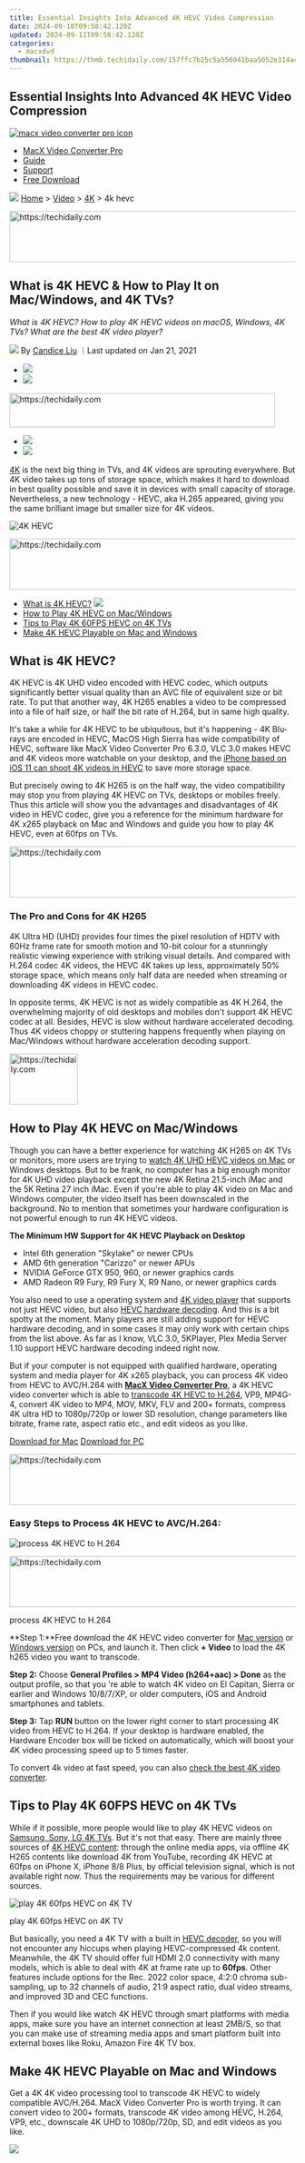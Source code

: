 ```yaml
---
title: Essential Insights Into Advanced 4K HEVC Video Compression
date: 2024-09-10T09:58:42.120Z
updated: 2024-09-11T09:58:42.120Z
categories:
  - macxdvd
thumbnail: https://thmb.techidaily.com/157ffc7b25c5a556041baa5052e314a4da47d7995a2327f78015457abe1d3a54.jpg
---
```


## Essential Insights Into Advanced 4K HEVC Video Compression

[![macx video converter pro icon](https://www.macxdvd.com/mac-dvd-video-converter-how-to/../image-style/new-seo/icon11.png)](https://tools.techidaily.com/macxdvd/products/)

* [MacX Video Converter Pro](https://tools.techidaily.com/macxdvd/products/)
* [Guide](https://tools.techidaily.com/macxdvd/products/)
* [Support](https://tools.techidaily.com/macxdvd/products/)
* [Free Download](https://tools.techidaily.com/macxdvd/products/)



![](https://www.macxdvd.com/mac-dvd-video-converter-how-to/../image-style/new-seo/icon7.png) [Home](https://tools.techidaily.com/macxdvd/products/) \> [Video](https://tools.techidaily.com/macxdvd/products/) \> [4K](https://tools.techidaily.com/macxdvd/products/) \> 4k hevc





<!-- affiliate ads begin -->
<a href="https://appsumo.8odi.net/c/5597632/2118321/7443" target="_top" id="2118321">
  <img src="//a.impactradius-go.com/display-ad/7443-2118321" border="0" alt="https://techidaily.com" width="600" height="90"/>
</a>
<img height="0" width="0" src="https://appsumo.8odi.net/i/5597632/2118321/7443" style="position:absolute;visibility:hidden;" border="0" />
<!-- affiliate ads end -->




## What is 4K HEVC & How to Play It on Mac/Windows, and 4K TVs?



_What is 4K HEVC? How to play 4K HEVC videos on macOS, Windows, 4K TVs? What are the best 4K video player?_

![](https://www.macxdvd.com/mac-dvd-video-converter-how-to/../image-style/new-seo/icon6.png) By [Candice Liu](https://tools.techidaily.com/macxdvd/products/) ｜Last updated on Jan 21, 2021

* [![](https://www.macxdvd.com/mac-dvd-video-converter-how-to/../image-style/new-seo/share-fa.jpg)](https://www.facebook.com/sharer/sharer.php?u=https://www.macxdvd.com/mac-dvd-video-converter-how-to/4k-hevc.htm)
* [![](https://www.macxdvd.com/mac-dvd-video-converter-how-to/../image-style/new-seo/share-tw.jpg)](https://twitter.com/intent/tweet?url=https://www.macxdvd.com/mac-dvd-video-converter-how-to/4k-hevc.htm)




<!-- affiliate ads begin -->
<a href="https://bluettius.sjv.io/c/5597632/2139122/17108" target="_top" id="2139122">
  <img src="//a.impactradius-go.com/display-ad/17108-2139122" border="0" alt="https://techidaily.com" width="468" height="60"/>
</a>
<img height="0" width="0" src="https://bluettius.sjv.io/i/5597632/2139122/17108" style="position:absolute;visibility:hidden;" border="0" />
<!-- affiliate ads end -->




* [![](https://www.macxdvd.com/mac-dvd-video-converter-how-to/../image-style/new-seo/share-email.jpg)](https://www.macxdvd.com/mac-dvd-video-converter-how-to/mailto:info@example.com?&subject=&body=https://www.macxdvd.com/mac-dvd-video-converter-how-to/4k-hevc.htm)
* [![](https://www.macxdvd.com/mac-dvd-video-converter-how-to/../image-style/new-seo/share-in.jpg)](https://www.linkedin.com/shareArticle?mini=true&url=https://www.macxdvd.com/mac-dvd-video-converter-how-to/4k-hevc.htm&title=&summary=https://www.macxdvd.com/mac-dvd-video-converter-how-to/4k-hevc.htm&source=)

[4K](https://tools.techidaily.com/macxdvd/products/) is the next big thing in TVs, and 4K videos are sprouting everywhere. But 4K video takes up tons of storage space, which makes it hard to download in best quality possible and save it in devices with small capacity of storage. Nevertheless, a new technology - HEVC, aka H.265 appeared, giving you the same brilliant image but smaller size for 4K videos. 

![4K HEVC](https://www.macxdvd.com/mac-dvd-video-converter-how-to/article-image/4k-hevc-1.jpg) 





<!-- affiliate ads begin -->
<a href="https://appsumo.8odi.net/c/5597632/2118319/7443" target="_top" id="2118319">
  <img src="//a.impactradius-go.com/display-ad/7443-2118319" border="0" alt="https://techidaily.com" width="728" height="90"/>
</a>
<img height="0" width="0" src="https://appsumo.8odi.net/i/5597632/2118319/7443" style="position:absolute;visibility:hidden;" border="0" />
<!-- affiliate ads end -->




* [What is 4K HEVC?](https://tools.techidaily.com/macxdvd/products/) ![](https://www.macxdvd.com/mac-dvd-video-converter-how-to/../image-style/new-seo/icon4.png)
* [How to Play 4K HEVC on Mac/Windows](https://tools.techidaily.com/macxdvd/products/)
* [Tips to Play 4K 60FPS HEVC on 4K TVs](https://tools.techidaily.com/macxdvd/products/)
* [Make 4K HEVC Playable on Mac and Windows](https://tools.techidaily.com/macxdvd/products/)

## What is 4K HEVC?

4K HEVC is 4K UHD video encoded with HEVC codec, which outputs significantly better visual quality than an AVC file of equivalent size or bit rate. To put that another way, 4K H265 enables a video to be compressed into a file of half size, or half the bit rate of H.264, but in same high quality.

It's take a while for 4K HEVC to be ubiquitous, but it's happening - 4K Blu-rays are encoded in HEVC, MacOS High Sierra has wide compatibility of HEVC, software like MacX Video Converter Pro 6.3.0, VLC 3.0 makes HEVC and 4K videos more watchable on your desktop, and the [iPhone based on iOS 11 can shoot 4K videos in HEVC](https://tools.techidaily.com/macxdvd/products/) to save more storage space. 

But precisely owing to 4K H265 is on the half way, the video compatibility may stop you from playing 4K HEVC on TVs, desktops or mobiles freely. Thus this article will show you the advantages and disadvantages of 4K video in HEVC codec, give you a reference for the minimum hardware for 4K x265 playback on Mac and Windows and guide you how to play 4K HEVC, even at 60fps on TVs.





<!-- affiliate ads begin -->
<a href="https://appsumo.8odi.net/c/5597632/2118320/7443" target="_top" id="2118320">
  <img src="//a.impactradius-go.com/display-ad/7443-2118320" border="0" alt="https://techidaily.com" width="728" height="90"/>
</a>
<img height="0" width="0" src="https://appsumo.8odi.net/i/5597632/2118320/7443" style="position:absolute;visibility:hidden;" border="0" />
<!-- affiliate ads end -->




### The Pro and Cons for 4K H265

4K Ultra HD (UHD) provides four times the pixel resolution of HDTV with 60Hz frame rate for smooth motion and 10-bit colour for a stunningly realistic viewing experience with striking visual details. And compared with H.264 codec 4K videos, the HEVC 4K takes up less, approximately 50% storage space, which means only half data are needed when streaming or downloading 4K videos in HEVC codec. 

In opposite terms, 4K HEVC is not as widely compatible as 4K H.264, the overwhelming majority of old desktops and mobiles don't support 4K HEVC codec at all. Besides, HEVC is slow without hardware accelerated decoding. Thus 4K videos choppy or stuttering happens frequently when playing on Mac/Windows without hardware acceleration decoding support. 





<!-- affiliate ads begin -->
<a href="https://aligracehair.sjv.io/c/5597632/2135350/19272" target="_top" id="2135350">
  <img src="//a.impactradius-go.com/display-ad/19272-2135350" border="0" alt="https://techidaily.com" width="120" height="90"/>
</a>
<img height="0" width="0" src="https://aligracehair.sjv.io/i/5597632/2135350/19272" style="position:absolute;visibility:hidden;" border="0" />
<!-- affiliate ads end -->




## How to Play 4K HEVC on Mac/Windows

Though you can have a better experience for watching 4K H265 on 4K TVs or monitors, more users are trying to [watch 4K UHD HEVC videos on Mac](https://tools.techidaily.com/macxdvd/products/) or Windows desktops. But to be frank, no computer has a big enough monitor for 4K UHD video playback except the new 4K Retina 21.5-inch iMac and the 5K Retina 27 inch iMac. Even if you're able to play 4K video on Mac and Windows computer, the video itself has been downscaled in the background. No to mention that sometimes your hardware configuration is not powerful enough to run 4K HEVC videos. 

**The Minimum HW Support for 4K HEVC Playback on Desktop**

* Intel 6th generation "Skylake" or newer CPUs
* AMD 6th generation "Carizzo" or newer APUs
* NVIDIA GeForce GTX 950, 960, or newer graphics cards
* AMD Radeon R9 Fury, R9 Fury X, R9 Nano, or newer graphics cards

You also need to use a operating system and [4K video player](https://tools.techidaily.com/macxdvd/products/) that supports not just HEVC video, but also [HEVC hardware decoding](https://tools.techidaily.com/macxdvd/products/). And this is a bit spotty at the moment. Many players are still adding support for HEVC hardware decoding, and in some cases it may only work with certain chips from the list above. As far as I know, VLC 3.0, 5KPlayer, Plex Media Server 1.10 support HEVC hardware decoding indeed right now. 

But if your computer is not equipped with qualified hardware, operating system and media player for 4K x265 playback, you can process 4K video from HEVC to AVC/H.264 with [**MacX Video Converter Pro**](https://tools.techidaily.com/macxdvd/products/), a 4K HEVC video converter which is able to [transcode 4K HEVC to H.264](https://tools.techidaily.com/macxdvd/products/), VP9, MP4G-4, convert 4K video to MP4, MOV, MKV, FLV and 200+ formats, compress 4K ultra HD to 1080p/720p or lower SD resolution, change parameters like bitrate, frame rate, aspect ratio etc., and edit videos as you like. 

[Download for Mac](https://tools.techidaily.com/macxdvd/products/) [Download for PC](https://tools.techidaily.com/macxdvd/products/) 





<!-- affiliate ads begin -->
<a href="https://aligracehair.sjv.io/c/5597632/2135375/19272" target="_top" id="2135375">
  <img src="//a.impactradius-go.com/display-ad/19272-2135375" border="0" alt="https://techidaily.com" width="728" height="90"/>
</a>
<img height="0" width="0" src="https://aligracehair.sjv.io/i/5597632/2135375/19272" style="position:absolute;visibility:hidden;" border="0" />
<!-- affiliate ads end -->




### Easy Steps to Process 4K HEVC to AVC/H.264:

![process 4K HEVC to H.264](https://www.macxdvd.com/mac-dvd-video-converter-how-to/article-image/4k-hevc-3.jpg) 





<!-- affiliate ads begin -->
<a href="https://smilemakers.pxf.io/c/5597632/2123899/26106" target="_top" id="2123899">
  <img src="//a.impactradius-go.com/display-ad/26106-2123899" border="0" alt="https://techidaily.com" width="728" height="90"/>
</a>
<img height="0" width="0" src="https://smilemakers.pxf.io/i/5597632/2123899/26106" style="position:absolute;visibility:hidden;" border="0" />
<!-- affiliate ads end -->




process 4K HEVC to H.264

**Step 1:**Free download the 4K HEVC video converter for [Mac version](https://tools.techidaily.com/macxdvd/products/) or [Windows version](https://tools.techidaily.com/macxdvd/products/) on PCs, and launch it. Then click **\+ Video** to load the 4K h265 video you want to transcode.

**Step 2:** Choose **General Profiles > MP4 Video (h264+aac) > Done** as the output profile, so that you 're able to watch 4K video on El Capitan, Sierra or earlier and Windows 10/8/7/XP, or older computers, iOS and Android smartphones and tablets.

**Step 3:** Tap **RUN** button on the lower right corner to start processing 4K video from HEVC to H.264\. If your desktop is hardware enabled, the Hardware Encoder box will be ticked on automatically, which will boost your 4K video processing speed up to 5 times faster. 

To convert 4k video at fast speed, you can also [check the best 4K video converter](https://tools.techidaily.com/macxdvd/products/).

## Tips to Play 4K 60FPS HEVC on 4K TVs

While if it possible, more people would like to play 4K HEVC videos on [Samsung, Sony, LG 4K TVs](https://shop-links.co/link/?exclusive=1&publisher_slug=itechdaily19598&url=https%3A%2F%2Fwww.macxdvd.com%2Fmac-dvd-video-converter-how-to%2Fbest-4k-tv-from-samsung-sony-lg.htm). But it's not that easy. There are mainly three sources of [4K HEVC content](https://tools.techidaily.com/macxdvd/products/): through the online media apps, via offline 4K H265 contents like download 4K from YouTube, recording 4K HEVC at 60fps on iPhone X, iPhone 8/8 Plus, by official television signal, which is not available right now. Thus the requirements may be various for different sources. 

![play 4K 60fps HEVC on 4K TV](https://www.macxdvd.com/mac-dvd-video-converter-how-to/article-image/4k-hevc-2.jpg) 

play 4K 60fps HEVC on 4K TV

But basically, you need a 4K TV with a built in [HEVC decoder](https://tools.techidaily.com/macxdvd/products/), so you will not encounter any hiccups when playing HEVC-compressed 4k content. Meanwhile, the 4K TV should offer full HDMI 2.0 connectivity with many models, which is able to deal with 4K at frame rate up to **60fps**. Other features include options for the Rec. 2022 color space, 4:2:0 chroma sub-sampling, up to 32 channels of audio, 21:9 aspect ratio, dual video streams, and improved 3D and CEC functions.

Then if you would like watch 4K HEVC through smart platforms with media apps, make sure you have an internet connection at least 2MB/S, so that you can make use of streaming media apps and smart platform built into external boxes like Roku, Amazon Fire 4K TV box.

## Make 4K HEVC Playable on Mac and Windows

Get a 4K 4K video processing tool to transcode 4K HEVC to widely compatible AVC/H.264\. MacX Video Converter Pro is worth trying. It can convert video to 200+ formats, transcode 4K video among HEVC, H.264, VP9, etc., downscale 4K UHD to 1080p/720p, SD, and edit videos as you like.

![](https://www.macxdvd.com/mac-dvd-video-converter-how-to/../seoimage/video-converterru.png) 





<!-- affiliate ads begin -->
<span id="1424529">
					<video width="864" height="1536" style="cursor:pointer"
           poster="//a.impactradius-go.com/display-clicktoplayimage/1424529.png"
           onclick="if(!this.playClicked){this.play();this.setAttribute('controls',true);this.playClicked=true;}">
	   <source src="//a.impactradius-go.com/display-ad/16446-1424529">
	   <img src="//a.impactradius-go.com/display-clicktoplayimage/1424529.png" style="border: none; height: 100%; width: 100%; object-fit: contain">
	</video>
	<div style="width:540px;text-align:center"><a href="javascript:window.open(decodeURIComponent('https%3A%2F%2Flaganoo.pxf.io%2Fc%2F5597632%2F1424529%2F16446'), '_blank');void(0);">Click here</a></div>
</span>
<img height="0" width="0" src="https://imp.pxf.io/i/5597632/1424529/16446" style="position:absolute;visibility:hidden;" border="0" />
<!-- affiliate ads end -->




[Download for Mac](https://tools.techidaily.com/macxdvd/products/) [Download for PC](https://tools.techidaily.com/macxdvd/products/) 

ABOUT THE AUTHOR

![author- candice](https://www.macxdvd.com/mac-dvd-video-converter-how-to/../image-style/new-seo/candice.png) 

[Candice Liu ![](https://www.macxdvd.com/mac-dvd-video-converter-how-to/../image-style/new-seo/share-in1.jpg)](https://www.linkedin.com/in/candice-liu-444483a3/) 





<!-- affiliate ads begin -->
<a href="https://aligracehair.sjv.io/c/5597632/2115915/19272" target="_top" id="2115915">
  <img src="//a.impactradius-go.com/display-ad/19272-2115915" border="0" alt="https://techidaily.com" width="300" height="90"/>
</a>
<img height="0" width="0" src="https://aligracehair.sjv.io/i/5597632/2115915/19272" style="position:absolute;visibility:hidden;" border="0" />
<!-- affiliate ads end -->




Candice's particularly skilled in writing and sharing video-related contents. Her guides cover from deep-seated video/audio parameters, to media entertainment on different platforms. She also enjoys shooting and processing videos by herself for a more reliable basis of informative info with her articles, which are never at the expense of eliminating an entertaining read.



Related Articles

![](https://www.macxdvd.com/mac-dvd-video-converter-how-to/../image-style/new-seo/pic7.jpg)

[What Size Your 4K Video Is](https://tools.techidaily.com/macxdvd/products/) 

![](https://www.macxdvd.com/mac-dvd-video-converter-how-to/../image-style/new-seo/pic6.jpg)

[How to Fix 4K UHD Video Won't Play Problems](https://tools.techidaily.com/macxdvd/products/) 

![](https://www.macxdvd.com/mac-dvd-video-converter-how-to/../image-style/new-seo/pic5.jpg)





<!-- affiliate ads begin -->
<a href="https://ephamedtechinc.pxf.io/c/5597632/2136621/26400" target="_top" id="2136621">
  <img src="//a.impactradius-go.com/display-ad/26400-2136621" border="0" alt="https://techidaily.com" width="728" height="90"/>
</a>
<img height="0" width="0" src="https://ephamedtechinc.pxf.io/i/5597632/2136621/26400" style="position:absolute;visibility:hidden;" border="0" />
<!-- affiliate ads end -->




[Best 4K Editing Tool on Mac & Windows](https://tools.techidaily.com/macxdvd/products/) 

![](https://www.macxdvd.com/mac-dvd-video-converter-how-to/../image-style/new-seo/pic4.jpg)





<!-- affiliate ads begin -->
<span id="1977032">
					<video width="128" height="480" style="cursor:pointer"
           poster="//a.impactradius-go.com/display-clicktoplayimage/1977032.png"
           onclick="if(!this.playClicked){this.play();this.setAttribute('controls',true);this.playClicked=true;}">
	   <source src="//a.impactradius-go.com/display-ad/22993-1977032">
	   <img src="//a.impactradius-go.com/display-clicktoplayimage/1977032.png" style="border: none; height: 100%; width: 100%; object-fit: contain">
	</video>
	<div style="width:80px;text-align:center"><a href="javascript:window.open(decodeURIComponent('https%3A%2F%2Fhomestyler.sjv.io%2Fc%2F5597632%2F1977032%2F22993'), '_blank');void(0);">Click here</a></div>
</span>
<img height="0" width="0" src="https://imp.pxf.io/i/5597632/1977032/22993" style="position:absolute;visibility:hidden;" border="0" />
<!-- affiliate ads end -->




[How to Compress 4K UHD to 1080p](https://tools.techidaily.com/macxdvd/products/) 

![](https://www.macxdvd.com/mac-dvd-video-converter-how-to/../image-style/new-seo/pic3.jpg)

[How to Calculate 4K Video File Size? How Big Is It?](https://tools.techidaily.com/macxdvd/products/) 

![](https://www.macxdvd.com/mac-dvd-video-converter-how-to/../image-style/new-seo/pic2.jpg)





<!-- affiliate ads begin -->
<a href="https://aligracehair.sjv.io/c/5597632/2115927/19272" target="_top" id="2115927">
  <img src="//a.impactradius-go.com/display-ad/19272-2115927" border="0" alt="https://techidaily.com" width="125" height="90"/>
</a>
<img height="0" width="0" src="https://aligracehair.sjv.io/i/5597632/2115927/19272" style="position:absolute;visibility:hidden;" border="0" />
<!-- affiliate ads end -->




[What's the Best Video Format for 4K UHD](https://tools.techidaily.com/macxdvd/products/) 



![Digiarty Software](https://www.macxdvd.com/mac-dvd-video-converter-how-to/../icon/logo.png) 

Digiarty Software, Inc. (MacXDVD) is a leader in delivering stable multimedia software applications for worldwide users since its establishment in 2006.





<!-- affiliate ads begin -->
<a href="https://aligracehair.sjv.io/c/5597632/2115951/19272" target="_top" id="2115951">
  <img src="//a.impactradius-go.com/display-ad/19272-2115951" border="0" alt="https://techidaily.com" width="728" height="90"/>
</a>
<img height="0" width="0" src="https://aligracehair.sjv.io/i/5597632/2115951/19272" style="position:absolute;visibility:hidden;" border="0" />
<!-- affiliate ads end -->




### Hot Products

* [MacX DVD Ripper Pro](https://tools.techidaily.com/macxdvd/products/)
* [MacX Video Converter Pro](https://tools.techidaily.com/macxdvd/products/)
* [MacX MediaTrans](https://tools.techidaily.com/macxdvd/products/)





<!-- affiliate ads begin -->
<a href="https://ephamedtechinc.pxf.io/c/5597632/2137201/26400" target="_top" id="2137201">
  <img src="//a.impactradius-go.com/display-ad/26400-2137201" border="0" alt="https://techidaily.com" width="728" height="90"/>
</a>
<img height="0" width="0" src="https://ephamedtechinc.pxf.io/i/5597632/2137201/26400" style="position:absolute;visibility:hidden;" border="0" />
<!-- affiliate ads end -->




### Tips and Tricks

* [DVD Topics >>](https://tools.techidaily.com/macxdvd/products/)
* [Video Solutions >>](https://tools.techidaily.com/macxdvd/products/)
* [Data Transfer >>](https://tools.techidaily.com/macxdvd/products/)
* [Online Video >>](https://tools.techidaily.com/macxdvd/products/)
* [Hot Topics >>](https://tools.techidaily.com/macxdvd/products/)





<!-- affiliate ads begin -->
<a href="https://appsumo.8odi.net/c/5597632/2137413/7443" target="_top" id="2137413">
  <img src="//a.impactradius-go.com/display-ad/7443-2137413" border="0" alt="https://techidaily.com" width="728" height="90"/>
</a>
<img height="0" width="0" src="https://appsumo.8odi.net/i/5597632/2137413/7443" style="position:absolute;visibility:hidden;" border="0" />
<!-- affiliate ads end -->




### Company

* [About Us >>](https://tools.techidaily.com/macxdvd/products/)
* [Tech & Sales FAQ >>](https://tools.techidaily.com/macxdvd/products/)
* [User Guides >>](https://tools.techidaily.com/macxdvd/products/)
* [Contact Us >>](https://tools.techidaily.com/macxdvd/products/)
* [Partner >>](https://tools.techidaily.com/macxdvd/products/)



[Home](https://tools.techidaily.com/macxdvd/products/) | [About](https://tools.techidaily.com/macxdvd/products/) | [Privacy Policy](https://tools.techidaily.com/macxdvd/products/) | [Terms and Conditions](https://tools.techidaily.com/macxdvd/products/) | [License Agreement](https://tools.techidaily.com/macxdvd/products/) | [Resource](https://tools.techidaily.com/macxdvd/products/) | [News](https://tools.techidaily.com/macxdvd/products/) | [Contact Us](https://tools.techidaily.com/macxdvd/products/)

Copyright © 2024 Digiarty Software, Inc (MacXDVD). All rights reserved

Apple, the Apple logo, Mac, iPhone, iPad, iPod and iTunes are trademarks of Apple Inc, registered in the U.S. and other countries.  
Digiarty Software is not developed by or affiliated with Apple Inc.

<ins class="adsbygoogle"
     style="display:block"
     data-ad-format="autorelaxed"
     data-ad-client="ca-pub-7571918770474297"
     data-ad-slot="1223367746"></ins>



<ins class="adsbygoogle"
     style="display:block"
     data-ad-client="ca-pub-7571918770474297"
     data-ad-slot="8358498916"
     data-ad-format="auto"
     data-full-width-responsive="true"></ins>


